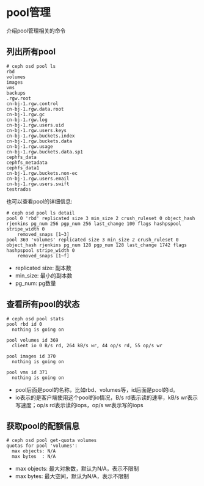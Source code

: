 # pool管理
介绍pool管理相关的命令


## 列出所有pool
```
# ceph osd pool ls
rbd
volumes
images
vms
backups
.rgw.root
cn-bj-1.rgw.control
cn-bj-1.rgw.data.root
cn-bj-1.rgw.gc
cn-bj-1.rgw.log
cn-bj-1.rgw.users.uid
cn-bj-1.rgw.users.keys
cn-bj-1.rgw.buckets.index
cn-bj-1.rgw.buckets.data
cn-bj-1.rgw.usage
cn-bj-1.rgw.buckets.data.sp1
cephfs_data
cephfs_metadata
cephfs_data1
cn-bj-1.rgw.buckets.non-ec
cn-bj-1.rgw.users.email
cn-bj-1.rgw.users.swift
testrados
```

也可以查看pool的详细信息:  

```
# ceph osd pool ls detail
pool 0 'rbd' replicated size 3 min_size 2 crush_ruleset 0 object_hash rjenkins pg_num 256 pgp_num 256 last_change 100 flags hashpspool stripe_width 0
	removed_snaps [1~3]
pool 369 'volumes' replicated size 3 min_size 2 crush_ruleset 0 object_hash rjenkins pg_num 128 pgp_num 128 last_change 1742 flags hashpspool stripe_width 0
	removed_snaps [1~f]
```

* replicated size: 副本数
* min_size: 最小的副本数
* pg_num: pg数量	




## 查看所有pool的状态
```
# ceph osd pool stats
pool rbd id 0
  nothing is going on

pool volumes id 369
  client io 0 B/s rd, 264 kB/s wr, 44 op/s rd, 55 op/s wr

pool images id 370
  nothing is going on

pool vms id 371
  nothing is going on
```

* pool后面是pool的名称，比如rbd、volumes等，id后面是pool的id。
* io表示的是客户端使用这个pool的io情况，B/s rd表示读的速率，kB/s wr表示写速度；op/s rd表示读的iops，op/s wr表示写的iops

  

## 获取pool的配额信息

```
# ceph osd pool get-quota volumes
quotas for pool 'volumes':
  max objects: N/A
  max bytes  : N/A
```

* max objects: 最大对象数，默认为N/A，表示不限制
* max bytes: 最大空间，默认为N/A，表示不限制




  






